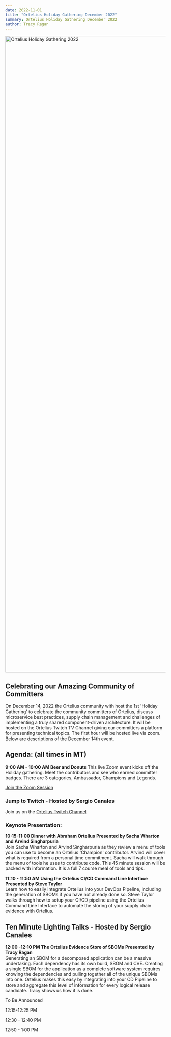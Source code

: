 ```yaml
---
date: 2022-11-01
title: "Ortelius Holiday Gathering December 2022"
summary: Ortelius Holiday Gathering December 2022
author: Tracy Ragan
---
```


<div class="col-center">
<img src="/images/ortelius-holiday-gathering-12-2022.png" alt="Ortelius Holiday Gathering 2022" height="2000px" width="1000px" />
</div>
<p></p>

## Celebrating our Amazing Community of Committers

On December 14, 2022 the Ortelius community with host the 1st 'Holiday Gathering' to celebrate the community committers of Ortelius, discuss microservice best practices, supply chain management and challenges of implementing a truly shared component-driven architecture. It will be hosted on the Ortelius Twitch TV Channel giving our committers a platform for presenting technical topics. The first hour will be hosted live via zoom. Below are descriptions of the December 14th event.

## Agenda: (all times in MT)

<strong>9:00 AM - 10:00 AM Beer and Donuts</strong> 
This live Zoom event kicks off the Holiday gathering. Meet the contributors and see who earned committer badges. There are 3 categories, Ambassador, Champions and Legends.

[Join the Zoom Session](https://us02web.zoom.us/j/5054246440?pwd=NFRwZWd3RGdlV09JdTBneHI1WGJWdz09)


### Jump to Twitch - Hosted by Sergio Canales
Join us on the [Ortelius Twitch Channel](https://www.twitch.tv/orteliusos)

### Keynote Presentation:
<strong>10:15-11:00 Dinner with Abraham Ortelius</strong>
<strong>Presented by Sacha Wharton and Arvind Singharpuria</strong><br>
Join Sacha Wharton and Arvind Singharpuria as they review a menu of tools you can use to become an Ortelius 'Champion' contributor. Arvind will cover what is required from a personal time commitment. Sacha will walk through the menu of tools he uses to contribute code. This 45 minute session will be packed with information. It is a full 7 course meal of tools and tips.  

<strong>11:10 - 11:50 AM  Using the Ortelius CI/CD Command Line Interface</strong>
<strong>Presented by Steve Taylor</strong><br>
Learn how to easily integrate Ortelius into your DevOps Pipeline, including the generation of SBOMs if you have not already done so. Steve Taylor walks through how to setup your CI/CD pipeline using the Ortelius Command Line Interface to automate the storing of your supply chain evidence with Ortelius. 
<br>

## Ten Minute Lighting Talks - Hosted by Sergio Canales

<strong>12:00 -12:10 PM The Ortelius Evidence Store of SBOMs</strong>
<strong>Presented by Tracy Ragan</strong><br>
Generating an SBOM for a decomposed application can be a massive undertaking. Each dependency has its own build, SBOM and CVE. Creating a single SBOM for the application as a complete software system requires knowing the dependencies and pulling together all of the unique SBOMs into one. Ortelius makes this easy by integrating into your CD Pipeline to store and aggregate this level of information for every logical release candidate. Tracy shows us how it is done.</p>

To Be Announced

12:15-12:25 PM 

12:30 - 12:40 PM 

12:50 - 1:00 PM 

